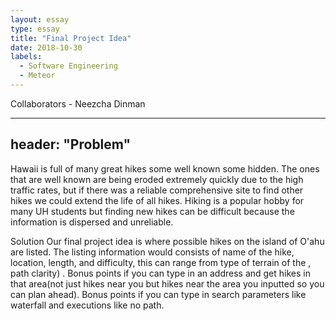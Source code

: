 ```yaml
---
layout: essay
type: essay
title: "Final Project Idea"
date: 2018-10-30
labels:
  - Software Engineering
  - Meteor
---
```


Collaborators - Neezcha Dinman

---
header: "Problem"
---
Hawaii is full of many great hikes some well known some hidden. The ones that are well known are being eroded extremely quickly due to the high traffic rates, but if there was a reliable comprehensive site to find other hikes we could extend the life of all hikes. Hiking is a popular hobby for many UH students but finding new hikes can be difficult because the information is dispersed and unreliable.

Solution
Our final project idea is where possible hikes on the island of O'ahu are listed. The listing information would consists of  name of the hike, location, length, and difficulty, this can range from type of terrain of the , path clarity) . Bonus points if you can type in an address and get hikes in that area(not just hikes near you but hikes near the area you inputted so you can plan ahead). Bonus points if you can type in search parameters like waterfall and executions like no path.
